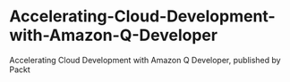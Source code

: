 # Accelerating-Cloud-Development-with-Amazon-Q-Developer
Accelerating Cloud Development with Amazon Q Developer, published by Packt
